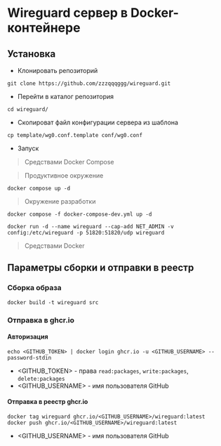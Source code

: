 # Wireguard сервер в Docker-контейнере

## Установка

- Клонировать репозиторий

```shell
git clone https://github.com/zzzqqqggg/wireguard.git
```
- Перейти в каталог репозитория

```shell
cd wireguard/
```
- Скопироват файл конфигурации сервера из шаблона

```shell
cp template/wg0.conf.template conf/wg0.conf
```
- Запуск 

> Средствами Docker Compose

> Продуктивное окружение

```shell
docker compose up -d
```

> Окружение разработки

```shell
docker compose -f docker-compose-dev.yml up -d
```

```shell
docker run -d --name wireguard --cap-add NET_ADMIN -v config:/etc/wireguard -p 51820:51820/udp wireguard
```
> Средствами Docker

## Параметры сборки и отправки в реестр
### Сборка образа

```shell
docker build -t wireguard src
```
### Отправка в ghcr.io

#### Авторизация


```shell
echo <GITHUB_TOKEN> | docker login ghcr.io -u <GITHUB_USERNAME> --password-stdin
```

- <GITHUB_TOKEN> - права ```read:packages```, ```write:packages```, ```delete:packages```
- <GITHUB_USERNAME> - имя пользователя GitHub

#### Отправка в реестр ghcr.io

```shell
docker tag wireguard ghcr.io/<GITHUB_USERNAME>/wireguard:latest
docker push ghcr.io/<GITHUB_USERNAME>/wireguard:latest
```

- <GITHUB_USERNAME> - имя пользователя GitHub